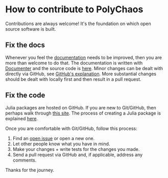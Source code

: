 # How to contribute to PolyChaos

Contributions are always welcome!
It's the foundation on which open source software is built.

## Fix the docs
Whenever you feel the [documentation](https://timueh.github.io/PolyChaos.jl/stable/) needs to be improved, then you are more than welcome to do that.
The documentation is written with [Documenter](https://juliadocs.github.io/Documenter.jl/stable/) and the source code is [here](https://github.com/timueh/PolyChaos.jl/tree/master/docs/src).
Minor changes can be dealt with directly via GitHub, see [GitHub's explanation](https://help.github.com/en/articles/editing-files-in-another-users-repository).
More substantial changes should be dealt with locally first and then result in a pull request.

## Fix the code
Julia packages are hosted on GitHub.
If you are new to Git/GitHub, then perhaps walk through [this site](https://try.github.io/).
The process of creating a Julia package is explained [here](https://docs.julialang.org/en/v1/stdlib/Pkg/#Developing-packages-1).

Once you are comfortable with Git/GitHub, follow this process:
1. Find an [open issue](https://github.com/timueh/PolyChaos.jl/issues) or open a new one.
2. Let other people know what you have in mind.
3. Make your changes + write tests for the changes you made.
4. Send a pull request via GitHub and, if applicable, address any comments.

Thanks for the journey.
